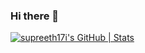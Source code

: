 ### Hi there 👋

<!--
**supreeth17i/supreeth17i** is a ✨ _special_ ✨ repository because its `README.md` (this file) appears on your GitHub profile.

Here are some ideas to get you started:

- 🔭 I’m currently working on ...
- 🌱 I’m currently learning ...
- 👯 I’m looking to collaborate on ...
- 🤔 I’m looking for help with ...
- 💬 Ask me about ...
- 📫 How to reach me: ...
- 😄 Pronouns: ...
- ⚡ Fun fact: ...
-->
[![supreeth17i's GitHub | Stats](https://stats.quine.sh/supreeth17i/github?theme=dark)](https://quine.sh?utm_source=widgets&utm_campaign=supreeth17i)
